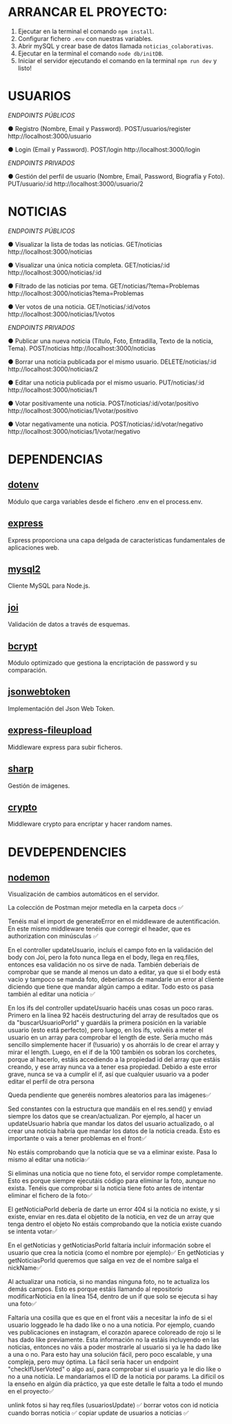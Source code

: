 # ARRANCAR EL PROYECTO:

1. Ejecutar en la terminal el comando `npm install`.
2. Configurar fichero `.env` con nuestras variables.
3. Abrir mySQL y crear base de datos llamada `noticias_colaborativas`.
4. Ejecutar en la terminal el comando `node db/initDB`.
5. Iniciar el servidor ejecutando el comando en la terminal `npm run dev` y listo!

# USUARIOS

_ENDPOINTS PÚBLICOS_

● Registro (Nombre, Email y Password).
POST/usuarios/register
http://localhost:3000/usuario

● Login (Email y Password).
POST/login
http://localhost:3000/login

_ENDPOINTS PRIVADOS_

● Gestión del perfil de usuario (Nombre, Email, Password, Biografía y Foto).
PUT/usuario/:id
http://localhost:3000/usuario/2

# NOTICIAS

_ENDPOINTS PÚBLICOS_

● Visualizar la lista de todas las noticias.
GET/noticias
http://localhost:3000/noticias

● Visualizar una única noticia completa.
GET/noticias/:id
http://localhost:3000/noticias/:id

● Filtrado de las noticias por tema.
GET/noticias/?tema=Problemas
http://localhost:3000/noticias?tema=Problemas

● Ver votos de una noticia.
GET/noticias/:id/votos
http://localhost:3000/noticias/1/votos

_ENDPOINTS PRIVADOS_

● Publicar una nueva noticia (Título, Foto, Entradilla, Texto de la noticia, Tema).
POST/noticias
http://localhost:3000/noticias

● Borrar una noticia publicada por el mismo usuario.
DELETE/noticias/:id
http://localhost:3000/noticias/2

● Editar una noticia publicada por el mismo usuario.
PUT/noticias/:id
http://localhost:3000/noticias/1

● Votar positivamente una noticia.
POST/noticias/:id/votar/positivo
http://localhost:3000/noticias/1/votar/positivo

● Votar negativamente una noticia.
POST/noticias/:id/votar/negativo
http://localhost:3000/noticias/1/votar/negativo

# DEPENDENCIAS

## [dotenv](https://www.npmjs.com/package/dotenv)

Módulo que carga variables desde el fichero .env en el process.env.

## [express](https://www.npmjs.com/package/express)

Express proporciona una capa delgada de características fundamentales de aplicaciones web.

## [mysql2](https://www.npmjs.com/package/mysql2)

Cliente MySQL para Node.js.

## [joi](https://www.npmjs.com/package/joi)

Validación de datos a través de esquemas.

## [bcrypt](https://www.npmjs.com/package/bcrypt)

Módulo optimizado que gestiona la encriptación de password y su comparación.

## [jsonwebtoken](https://www.npmjs.com/package/jsonwebtoken)

Implementación del Json Web Token.

## [express-fileupload](https://www.npmjs.com/package/express-fileupload)

Middleware express para subir ficheros.

## [sharp](https://www.npmjs.com/package/sharp)

Gestión de imágenes.

## [crypto](https://www.npmjs.com/package/crypto-js)

Middleware crypto para encriptar y hacer random names.

# DEVDEPENDENCIES

## [nodemon](https://www.npmjs.com/package/nodemon)

Visualización de cambios automáticos en el servidor.

La colección de Postman mejor metedla en la carpeta docs ✅

Tenéis mal el import de generateError en el middleware de autentificación. En este mismo middleware tenéis que corregir el header, que es authorization con minúsculas ✅

En el controller updateUsuario, incluís el campo foto en la validación del body con Joi, pero la foto nunca llega en el body, llega en req.files, entonces esa validación no os sirve de nada. También deberíais de comprobar que se mande al menos un dato a editar, ya que si el body está vacío y tampoco se manda foto, deberíamos de mandarle un error al cliente diciendo que tiene que mandar algún campo a editar. Todo esto os pasa también al editar una noticia ✅

En los ifs del controller updateUsuario hacéis unas cosas un poco raras. Primero en la línea 92 hacéis destructuring del array de resultados que os da "buscarUsuarioPorId" y guardáis la primera posición en la variable usuario (esto está perfecto), pero luego, en los ifs, volvéis a meter el usuario en un array para comprobar el length de este. Sería mucho más sencillo simplemente hacer if (!usuario) y os ahorráis lo de crear el array y mirar el length. Luego, en el if de la 100 también os sobran los corchetes, porque al hacerlo, estáis accediendo a la propiedad id del array que estáis creando, y ese array nunca va a tener esa propiedad. Debido a este error grave, nunca se va a cumplir el if, así que cualquier usuario va a poder editar el perfil de otra persona

Queda pendiente que generéis nombres aleatorios para las imágenes✅

Sed constantes con la estructura que mandáis en el res.send() y enviad siempre los datos que se crean/actualizan. Por ejemplo, al hacer un updateUsuario habría que mandar los datos del usuario actualizado, o al crear una noticia habría que mandar los datos de la noticia creada. Esto es importante o vais a tener problemas en el front✅

No estáis comprobando que la noticia que se va a eliminar existe. Pasa lo mismo al editar una noticia✅

Si eliminas una noticia que no tiene foto, el servidor rompe completamente. Esto es porque siempre ejecutáis código para eliminar la foto, aunque no exista. Tenéis que comprobar si la noticia tiene foto antes de intentar eliminar el fichero de la foto✅

El getNoticiaPorId debería de darte un error 404 si la noticia no existe, y si existe, enviar en res.data el objetito de la noticia, en vez de un array que tenga dentro el objeto
No estáis comprobando que la noticia existe cuando se intenta votar✅

En el getNoticias y getNoticiasPorId faltaría incluír información sobre el usuario que crea la noticia (como el nombre por ejemplo)✅
En getNoticias y getNoticiasPorId queremos que salga en vez de el nombre salga el nickName✅

Al actualizar una noticia, si no mandas ninguna foto, no te actualiza los demás campos. Esto es porque estáis llamando al repositorio modificarNoticia en la línea 154, dentro de un if que solo se ejecuta si hay una foto✅

Faltaría una cosilla que es que en el front váis a necesitar la info de si el usuario loggeado le ha dado like o no a una noticia. Por ejemplo, cuando ves publicaciones en instagram, el corazón aparece coloreado de rojo si le has dado like previamente. Esta información no la estáis incluyendo en las noticias, entonces no váis a poder mostrarle al usuario si ya le ha dado like a una o no. Para esto hay una solución fácil, pero poco escalable, y una compleja, pero muy óptima. La fácil sería hacer un endpoint "checkIfUserVoted" o algo así, para comprobar si el usuario ya le dio like o no a una noticia. Le mandaríamos el ID de la noticia por params. La difícil os la enseño en algún día práctico, ya que este detalle le falta a todo el mundo en el proyecto✅

unlink fotos si hay req.files (usuariosUpdate) ✅
borrar votos con id noticia cuando borras noticia ✅
copiar update de usuarios a noticias ✅
